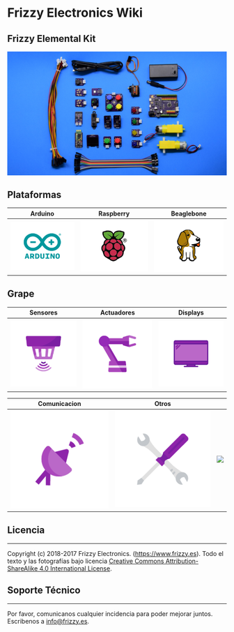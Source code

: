 # Frizzy Electronics Wiki

## Frizzy Elemental Kit


[![Texto alternativo](images/kit1.JPG "descripcion")](www.frizzy.es/kit)
## Plataformas

| **Arduino**  |    **Raspberry**  |    **Beaglebone**   | 
|:---:|:---:|:---:|
|[![](https://github.com/FrizzyElectronics/ElementalKitDocs/raw/master/docs/images/arduino.png)](/Arduino)   |  [![](https://github.com/FrizzyElectronics/ElementalKitDocs/raw/master/docs/images/RaspberryPi.png)](/Raspberry_Pi) |[![](https://github.com/FrizzyElectronics/ElementalKitDocs/raw/master/docs/images/Beaglebone.png)](/BeagleBone)  |


## Grape

| **Sensores**  |    **Actuadores**  |    **Displays**   | 
|:---:|:---:|:---:|
|[![](https://github.com/FrizzyElectronics/ElementalKitDocs/raw/master/docs/images/Sensor-01.png)](/Sensor) | [![](https://github.com/FrizzyElectronics/ElementalKitDocs/raw/master/docs/images/Actuador-01.png)](/actuator) |[![](https://github.com/FrizzyElectronics/ElementalKitDocs/raw/master/docs/images/Display-01.png)](/Display)    |

| **Comunicacion**  |   **Otros**    |       |  
|:---:|:---:|:---:|
|[![](https://github.com/FrizzyElectronics/ElementalKitDocs/raw/master/docs/images/Antena-01.png)](/Communication)    |[![](https://github.com/FrizzyElectronics/ElementalKitDocs/raw/master/docs/images/Otros-01.png)](/Others)    |![](https://github.com/SeeedDocument/wiki_english/raw/master/docs/images/empty.png)   |

## Licencia
-------
Copyright (c) 2018-2017 Frizzy Electronics. (https://www.frizzy.es). Todo el texto y las fotografías bajo licencia <a rel="license" href="http://creativecommons.org/licenses/by-sa/4.0/">Creative Commons Attribution-ShareAlike 4.0 International License</a>. <a rel="license" href="http://creativecommons.org/licenses/by-sa/4.0/"> </a>

## Soporte Técnico
-------
Por favor, comunicanos cualquier incidencia para poder mejorar juntos. Escribenos a [info@frizzy.es](info@frizzy.es). 

